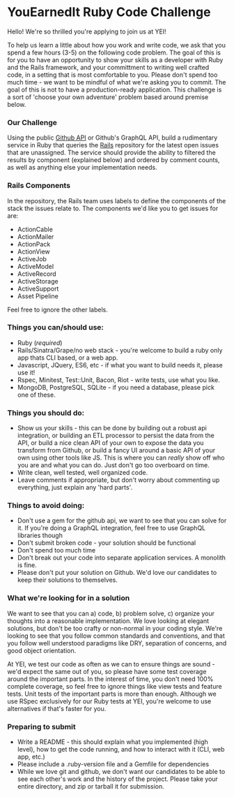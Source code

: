 # YouEarnedIt Ruby Code Challenge

Hello!  We're so thrilled you're applying to join us at YEI!

To help us learn a little about how you work and write code, we ask that you spend a few hours (3-5) on the following code problem. The goal of this is for you to have an opportunity to show your skills as a developer with Ruby and the Rails framework, and your committment to writing well crafted code, in a setting that is most comfortable to you.  Please don't spend too much time - we want to be mindful of what we're asking you to commit.  The goal of this is not to have a production-ready application.  This challenge is a sort of 'choose your own adventure' problem based around premise below.


### Our Challenge

  Using the public [Github API](https://developer.github.com/v3/) or Github's GraphQL API, build a rudimentary service in Ruby that queries the [Rails](https://github.com/rails/rails) repository for the latest open issues that are unassigned.  The service should provide the ability to filtered the results by component (explained below) and ordered by comment counts, as well as anything else your implementation needs.


### Rails Components

In the repository, the Rails team uses labels to define the components of the stack the issues relate to.  The components we'd like you to get issues for are:

- ActionCable
- ActionMailer
- ActionPack
- ActionView
- ActiveJob
- ActiveModel
- ActiveRecord
- ActiveStorage
- ActiveSupport
- Asset Pipeline

Feel free to ignore the other labels.

### Things you can/should use:
- Ruby (*required*)
- Rails/Sinatra/Grape/no web stack - you're welcome to build a ruby only app thats CLI based, or a web app.
- Javascript, JQuery, ES6, etc - if what you want to build needs it, please use it!
- Rspec, Minitest, Test::Unit, Bacon, Riot - write tests, use what you like.
- MongoDB, PostgreSQL, SQLite - if you need a database, please pick one of these.

### Things you should do:
- Show us your skills - this can be done by building out a robust api integration, or building an ETL processor to persist the data from the API, or build a nice clean API of your own to expose the data you transform from Github, or build a fancy UI around a basic API of your own using other tools like JS.  This is where you can _really_ show off who you are and what you can do.  Just don't go too overboard on time.
- Write clean, well tested, well organized code.
- Leave comments if appropriate, but don't worry about commenting up everything, just explain any 'hard parts'.

### Things to avoid doing:
- Don't use a gem for the github api, we want to see that you can solve for it.  If you're doing a GraphQL integration, feel free to use GraphQL libraries though
- Don't submit broken code - your solution should be functional
- Don't spend too much time
- Don't break out your code into separate application services.  A monolith is fine.
- Please don't put your solution on Github.  We'd love our candidates to keep their solutions to themselves.

### What we're looking for in a solution
We want to see that you can a) code, b) problem solve, c) organize your thoughts into a reasonable implementation.  We love looking at elegant solutions, but don't be too crafty or non-normal in your coding style.  We're looking to see that you follow common standards and conventions, and that you follow well understood paradigms like DRY, separation of concerns, and good object orientation.

At YEI, we test our code as often as we can to ensure things are sound - we'd expect the same out of you, so please have some test coverage around the important parts.  In the interest of time, you don't need 100% complete coverage, so feel free to ignore things like view tests and feature tests.  Unit tests of the important parts is more than enough. Although we use RSpec exclusively for our Ruby tests at YEI, you're welcome to use alternatives if that's faster for you.

### Preparing to submit
- Write a README - this should explain what you implemented (high level), how to get the code running, and how to interact with it (CLI, web app, etc.)
- Please include a .ruby-version file and a Gemfile for dependencies
- While we love git and github, we don't want our candidates to be able to see each other's work and the history of the project.  Please take your entire directory, and zip or tarball it for submission.
